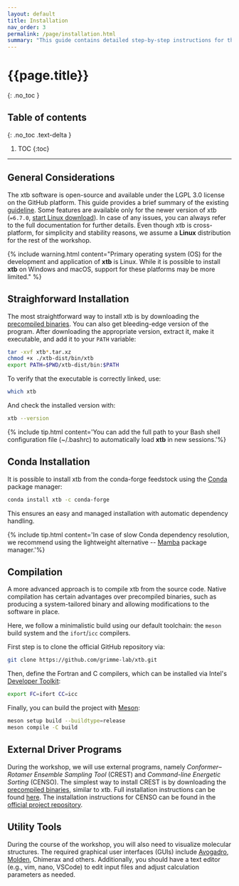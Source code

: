 ```yaml
---
layout: default
title: Installation
nav_order: 3
permalink: /page/installation.html
summary: "This guide contains detailed step-by-step instructions for the installation of xtb software. Make sure to read it carefully."
---
```


# {{page.title}}
{: .no_toc }

## Table of contents
{: .no_toc .text-delta }

1. TOC
{:toc}
---
## General Considerations

The xtb software is open-source and available under the LGPL 3.0 license on the GitHub platform. This guide provides a brief summary of the existing [guideline](https://xtb-docs.readthedocs.io/en/latest/setup.html). Some features are available only for the newer version of xtb (`=6.7.0`, [start Linux download](https://github.com/grimme-lab/xtb/releases/download/v6.7.0/xtb-6.7.0-linux-x86_64.tar.xz)).
In case of any issues, you can always refer to the full documentation for further details.
Even though xtb is cross-platform, for simplicity and stability reasons, we assume a **Linux** distribution for the rest of the workshop.

{% include warning.html content="Primary operating system (OS) for the development and application of **xtb** is Linux. While it is possible to install **xtb** on Windows and macOS, support for these platforms may be more limited." %}


## Straighforward Installation
The most straightforward way to install xtb is by downloading the [precompiled binaries](https://github.com/grimme-lab/xtb/releases). You can also get bleeding-edge version of the program.
After downloading the appropriate version, extract it, make it executable, and add it to your `PATH` variable:

```bash
tar -xvf xtb*.tar.xz
chmod +x ./xtb-dist/bin/xtb
export PATH=$PWD/xtb-dist/bin:$PATH
```

To verify that the executable is correctly linked, use:

```bash
which xtb
```
And check the installed version with:
```bash
xtb --version
```

{% include tip.html content='You can add the full path to your Bash shell configuration file (~/.bashrc) to automatically load **xtb** in new sessions.'%}

## Conda Installation

It is possible to install xtb from the conda-forge feedstock using the [Conda](https://docs.conda.io/projects/conda/en/latest/user-guide/getting-started.html) package manager:

```bash
conda install xtb -c conda-forge
```
This ensures an easy and managed installation with automatic dependency handling.


{% include tip.html content='In case of slow Conda dependency resolution, we recommend using the lightweight alternative -- [Mamba](https://github.com/mamba-org/mamba) package manager.'%}



## Compilation 
A more advanced approach is to compile xtb from the source code. Native compilation has certain advantages over precompiled binaries, such as producing a system-tailored binary and allowing modifications to the software in place.

Here, we follow a minimalistic build using our default toolchain: the `meson` build system and the `ifort`/`icc` compilers.

First step is to clone the official GitHub repository via:
```bash
git clone https://github.com/grimme-lab/xtb.git
```

Then, define the Fortran and C compilers, which can be installed via Intel's [Developer Toolkit](https://www.intel.com/content/www/us/en/developer/tools/oneapi/toolkits.html#base-kit):
```bash
export FC=ifort CC=icc
```

Finally, you can build the project with [Meson](https://mesonbuild.com/):
```bash
meson setup build --buildtype=release
meson compile -C build
```

## External Driver Programs
During the workshop, we will use external programs, namely *Conformer–Rotamer Ensemble Sampling Tool* (CREST) and *Command-line Energetic Sorting* (CENSO).
The simplest way to install CREST is by downloading the [precompiled binaries](https://github.com/crest-lab/crest/releases), similar to xtb. Full installation instructions can be found [here](https://crest-lab.github.io/crest-docs/page/installation/install_basic.html).
The installation instructions for CENSO can be found in the [official project repository](https://github.com/grimme-lab/CENSO).


## Utility Tools
During the course of the workshop, you will also need to visualize molecular structures.
The required graphical user interfaces (GUIs) include [Avogadro](https://avogadro.cc/), [Molden](https://www.theochem.ru.nl/molden/), Chimerax and others.
Additionally, you should have a text editor (e.g., vim, nano, VSCode) to edit input files and adjust calculation parameters as needed.


